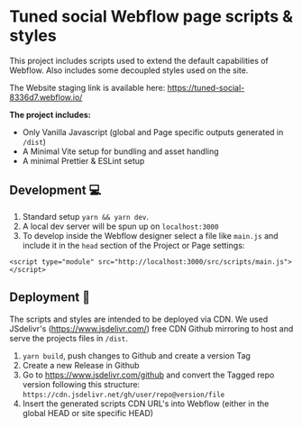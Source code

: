 # Tuned social Webflow page scripts & styles

This project includes scripts used to extend the default capabilities of Webflow. Also includes some decoupled styles used on the site.

The Website staging link is available here: https://tuned-social-8336d7.webflow.io/

**The project includes:**

- Only Vanilla Javascript (global and Page specific outputs generated in `/dist`) 
- A Minimal Vite setup for bundling and asset handling
- A minimal Prettier & ESLint setup

## Development 💻

1. Standard setup `yarn && yarn dev`.
2. A local dev server will be spun up on `localhost:3000` 
3. To develop inside the Webflow designer select a file like `main.js`
and include it in the `head` section of the Project or Page settings:

`<script type="module" src="http://localhost:3000/src/scripts/main.js"></script>`


## Deployment 🚀

The scripts and styles are intended to be deployed via CDN.
We used JSdelivr's (https://www.jsdelivr.com/) free CDN Github mirroring to host and serve the projects files in `/dist`.


1. `yarn build`, push changes to Github and create a version Tag
2. Create a new Release in Github
3. Go to https://www.jsdelivr.com/github and convert the Tagged repo version following this structure: `https://cdn.jsdelivr.net/gh/user/repo@version/file`
4. Insert the generated scripts CDN URL's into Webflow (either in the global HEAD or site specific HEAD)
